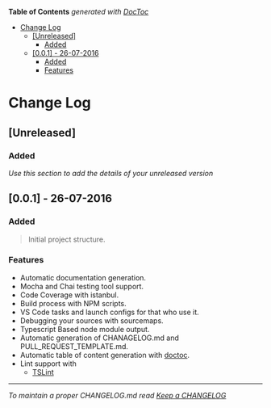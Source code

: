 <!-- START doctoc generated TOC please keep comment here to allow auto update -->
<!-- DON'T EDIT THIS SECTION, INSTEAD RE-RUN doctoc TO UPDATE -->
**Table of Contents**  *generated with [DocToc](https://github.com/thlorenz/doctoc)*

- [Change Log](#change-log)
  - [[Unreleased]](#unreleased)
    - [Added](#added)
  - [[0.0.1] - 26-07-2016](#001---26-07-2016)
    - [Added](#added-1)
    - [Features](#features)

<!-- END doctoc generated TOC please keep comment here to allow auto update -->

# Change Log

## [Unreleased]

### Added

*Use this section to add the details of your unreleased version*

## [0.0.1] - 26-07-2016

### Added
> Initial project structure.

### Features
- Automatic documentation generation.
- Mocha and Chai testing tool support.
- Code Coverage with istanbul.
- Build process with NPM scripts.
- VS Code tasks and launch configs for that who use it.
- Debugging your sources with sourcemaps.
- Typescript Based node module output.
- Automatic generation of CHANAGELOG.md and PULL_REQUEST_TEMPLATE.md.
- Automatic table of content generation with [doctoc](https://github.com/thlorenz/doctoc).
- Lint support with
  - [TSLint](https://www.npmjs.com/package/tslint)
  

---
*To maintain a proper CHANGELOG.md read [Keep a CHANGELOG](http://keepachangelog.com/)*
